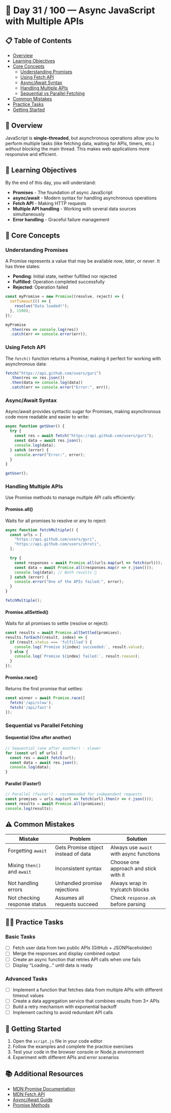 # 🧠 Day 31 / 100 — Async JavaScript with Multiple APIs

## 📋 Table of Contents
- [Overview](#overview)
- [Learning Objectives](#learning-objectives)
- [Core Concepts](#core-concepts)
  - [Understanding Promises](#understanding-promises)
  - [Using Fetch API](#using-fetch-api)
  - [Async/Await Syntax](#asyncawait-syntax)
  - [Handling Multiple APIs](#handling-multiple-apis)
  - [Sequential vs Parallel Fetching](#sequential-vs-parallel-fetching)
- [Common Mistakes](#common-mistakes)
- [Practice Tasks](#practice-tasks)
- [Getting Started](#getting-started)

## 📘 Overview

JavaScript is **single-threaded**, but asynchronous operations allow you to perform multiple tasks (like fetching data, waiting for APIs, timers, etc.) *without blocking* the main thread. This makes web applications more responsive and efficient.

## 🎯 Learning Objectives

By the end of this day, you will understand:

- **Promises** - The foundation of async JavaScript
- **async/await** - Modern syntax for handling asynchronous operations
- **Fetch API** - Making HTTP requests
- **Multiple API handling** - Working with several data sources simultaneously
- **Error handling** - Graceful failure management

## 🔧 Core Concepts

### Understanding Promises

A Promise represents a value that may be available *now*, *later*, or *never*. It has three states:
- **Pending**: Initial state, neither fulfilled nor rejected
- **Fulfilled**: Operation completed successfully
- **Rejected**: Operation failed

```javascript
const myPromise = new Promise((resolve, reject) => {
  setTimeout(() => {
    resolve("Data loaded!");
  }, 1500);
});

myPromise
  .then(res => console.log(res))
  .catch(err => console.error(err));
```

### Using Fetch API

The `fetch()` function returns a Promise, making it perfect for working with asynchronous data:

```javascript
fetch("https://api.github.com/users/guri")
  .then(res => res.json())
  .then(data => console.log(data))
  .catch(err => console.error("Error:", err));
```

### Async/Await Syntax

Async/await provides syntactic sugar for Promises, making asynchronous code more readable and easier to write:

```javascript
async function getUser() {
  try {
    const res = await fetch("https://api.github.com/users/guri");
    const data = await res.json();
    console.log(data);
  } catch (error) {
    console.error("Error:", error);
  }
}

getUser();
```

### Handling Multiple APIs

Use Promise methods to manage multiple API calls efficiently:

#### Promise.all()
Waits for all promises to resolve or any to reject:

```javascript
async function fetchMultiple() {
  const urls = [
    "https://api.github.com/users/guri",
    "https://api.github.com/users/shruti",
  ];

  try {
    const responses = await Promise.all(urls.map(url => fetch(url)));
    const data = await Promise.all(responses.map(r => r.json()));
    console.log(data); // Both results 🎉
  } catch (error) {
    console.error("One of the APIs failed:", error);
  }
}

fetchMultiple();
```

#### Promise.allSettled()
Waits for all promises to settle (resolve or reject):

```javascript
const results = await Promise.allSettled(promises);
results.forEach((result, index) => {
  if (result.status === 'fulfilled') {
    console.log(`Promise ${index} succeeded:`, result.value);
  } else {
    console.log(`Promise ${index} failed:`, result.reason);
  }
});
```

#### Promise.race()
Returns the first promise that settles:

```javascript
const winner = await Promise.race([
  fetch('/api/slow'),
  fetch('/api/fast')
]);
```

### Sequential vs Parallel Fetching

#### Sequential (One after another)
```javascript
// Sequential (one after another) - slower
for (const url of urls) {
  const res = await fetch(url);
  const data = await res.json();
  console.log(data);
}
```

#### Parallel (Faster!)
```javascript
// Parallel (faster!) - recommended for independent requests
const promises = urls.map(url => fetch(url).then(r => r.json()));
const results = await Promise.all(promises);
console.log(results);
```

## ⚠️ Common Mistakes

| Mistake | Problem | Solution |
|---------|---------|----------|
| Forgetting `await` | Gets Promise object instead of data | Always use `await` with async functions |
| Mixing `then()` and `await` | Inconsistent syntax | Choose one approach and stick with it |
| Not handling errors | Unhandled promise rejections | Always wrap in try/catch blocks |
| Not checking response status | Assumes all requests succeed | Check `response.ok` before parsing |

## 🧑‍💻 Practice Tasks

### Basic Tasks
- [ ] Fetch user data from two public APIs (GitHub + JSONPlaceholder)
- [ ] Merge the responses and display combined output
- [ ] Create an async function that retries API calls when one fails
- [ ] Display "Loading..." until data is ready

### Advanced Tasks
- [ ] Implement a function that fetches data from multiple APIs with different timeout values
- [ ] Create a data aggregation service that combines results from 3+ APIs
- [ ] Build a retry mechanism with exponential backoff
- [ ] Implement caching to avoid redundant API calls

## 🚀 Getting Started

1. Open the `script.js` file in your code editor
2. Follow the examples and complete the practice exercises
3. Test your code in the browser console or Node.js environment
4. Experiment with different APIs and error scenarios

## 📚 Additional Resources

- [MDN Promise Documentation](https://developer.mozilla.org/en-US/docs/Web/JavaScript/Reference/Global_Objects/Promise)
- [MDN Fetch API](https://developer.mozilla.org/en-US/docs/Web/API/Fetch_API)
- [Async/Await Guide](https://javascript.info/async-await)
- [Promise Methods](https://developer.mozilla.org/en-US/docs/Web/JavaScript/Reference/Global_Objects/Promise#static_methods)